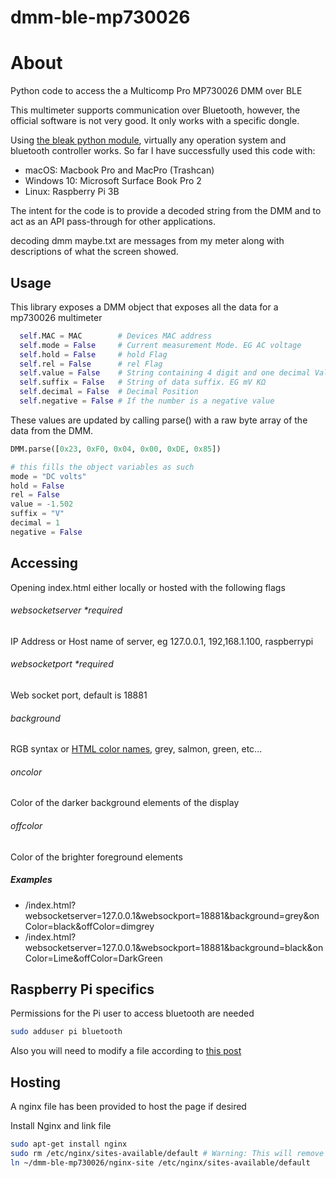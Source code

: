 # dmm-ble-mp730026

 # About

Python code to access the a Multicomp Pro MP730026 DMM over BLE

This multimeter supports communication over Bluetooth, however, the official software is not very good. It only works with a specific dongle.

Using [the bleak python module](https://github.com/hbldh/bleak), virtually any operation system and bluetooth controller works. So far I have successfully used this code with:

* macOS: Macbook Pro and MacPro (Trashcan)
* Windows 10: Microsoft Surface Book Pro 2
* Linux: Raspberry Pi 3B

The intent for the code is to provide a decoded string from the DMM and to act as an API pass-through for other applications.

decoding dmm maybe.txt are messages from my meter along with descriptions of what the screen showed.



##  Usage

This library exposes a DMM object that exposes all the data for a mp730026 multimeter



```python
  self.MAC = MAC        # Devices MAC address
  self.mode = False     # Current measurement Mode. EG AC voltage
  self.hold = False     # hold Flag
  self.rel = False      # rel Flag
  self.value = False    # String containing 4 digit and one decimal Value
  self.suffix = False   # String of data suffix. EG mV KΩ
  self.decimal = False  # Decimal Position
  self.negative = False # If the number is a negative value
```



These values are updated by calling parse() with a raw byte array of the data from the DMM.

```python
DMM.parse([0x23, 0xF0, 0x04, 0x00, 0xDE, 0x85])

# this fills the object variables as such
mode = "DC volts"
hold = False
rel = False
value = -1.502
suffix = "V"
decimal = 1
negative = False
```

## Accessing

Opening index.html either locally or hosted with the following flags

###### websocketserver *required

IP Address or Host name of server, eg 127.0.0.1, 192,168.1.100, raspberrypi

###### websocketport *required

Web socket port, default is 18881

###### background

RGB syntax or [HTML color names](https://htmlcolorcodes.com/color-names/), grey, salmon, green, etc...

###### oncolor

Color of the darker background elements of the display

###### offcolor

Color of the brighter foreground elements



##### Examples

- /index.html?websocketserver=127.0.0.1&websockport=18881&background=grey&onColor=black&offColor=dimgrey
- /index.html?websocketserver=127.0.0.1&websockport=18881&background=black&onColor=Lime&offColor=DarkGreen


## Raspberry Pi specifics

Permissions for the Pi user to access bluetooth are needed

```bash
sudo adduser pi bluetooth
```

Also you will need to modify a file according to [this post](https://www.raspberrypi.org/forums/viewtopic.php?p=746917&sid=d3eb670e77ee7fb900499168b1bc83d7#p746917)

## Hosting

A nginx file has been provided to host the page if desired

Install Nginx and link file

```bash
sudo apt-get install nginx
sudo rm /etc/nginx/sites-available/default # Warning: This will remove the default nginx page
ln ~/dmm-ble-mp730026/nginx-site /etc/nginx/sites-available/default
```
